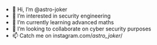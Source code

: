 - 👋 Hi, I’m @astro-joker
- 👀 I’m interested in security engineering
- 🌱 I’m currently learning advanced maths
- 💞️ I’m looking to collaborate on cyber security purposes
- 📫 Catch me on instagram.com/_astro_joker_/
<!---
astro-joker/astro-joker is a ✨ special ✨ repository because its `README.md` (this file) appears on your GitHub profile.
You can click the Preview link to take a look at your changes.
--->
